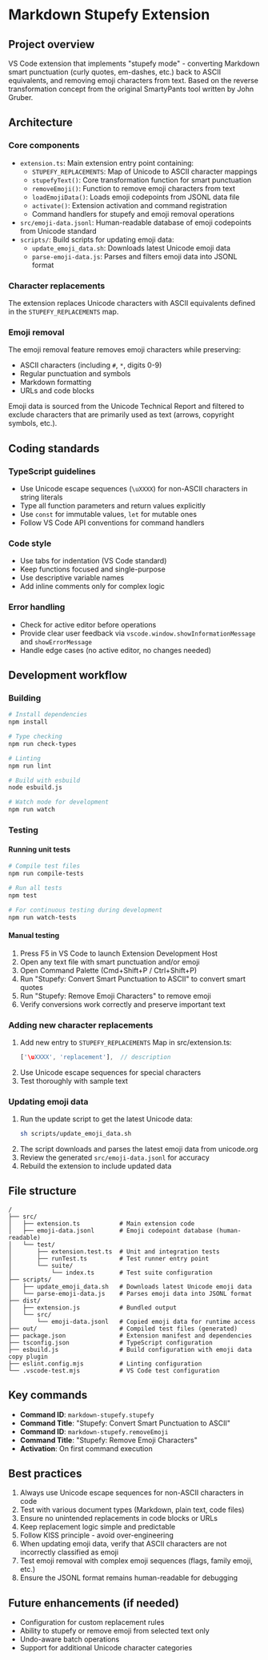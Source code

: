 # Markdown Stupefy Extension

## Project overview

VS Code extension that implements "stupefy mode" - converting Markdown
smart punctuation (curly quotes, em-dashes, etc.) back to ASCII equivalents,
and removing emoji characters from text.
Based on the reverse transformation concept from the original SmartyPants tool
written by John Gruber.

## Architecture

### Core components

- `extension.ts`: Main extension entry point containing:
  - `STUPEFY_REPLACEMENTS`: Map of Unicode to ASCII character mappings
  - `stupefyText()`: Core transformation function for smart punctuation
  - `removeEmoji()`: Function to remove emoji characters from text
  - `loadEmojiData()`: Loads emoji codepoints from JSONL data file
  - `activate()`: Extension activation and command registration
  - Command handlers for stupefy and emoji removal operations
- `src/emoji-data.jsonl`: Human-readable database of emoji codepoints from Unicode standard
- `scripts/`: Build scripts for updating emoji data:
  - `update_emoji_data.sh`: Downloads latest Unicode emoji data
  - `parse-emoji-data.js`: Parses and filters emoji data into JSONL format

### Character replacements

The extension replaces Unicode characters with ASCII equivalents
defined in the `STUPEFY_REPLACEMENTS` map.

### Emoji removal

The emoji removal feature removes emoji characters while preserving:

- ASCII characters (including `#`, `*`, digits 0-9)
- Regular punctuation and symbols
- Markdown formatting
- URLs and code blocks

Emoji data is sourced from the Unicode Technical Report and filtered to exclude
characters that are primarily used as text (arrows, copyright symbols, etc.).

## Coding standards

### TypeScript guidelines

- Use Unicode escape sequences (`\uXXXX`) for non-ASCII characters in string literals
- Type all function parameters and return values explicitly
- Use `const` for immutable values, `let` for mutable ones
- Follow VS Code API conventions for command handlers

### Code style

- Use tabs for indentation (VS Code standard)
- Keep functions focused and single-purpose
- Use descriptive variable names
- Add inline comments only for complex logic

### Error handling

- Check for active editor before operations
- Provide clear user feedback via `vscode.window.showInformationMessage` and `showErrorMessage`
- Handle edge cases (no active editor, no changes needed)

## Development workflow

### Building

```bash
# Install dependencies
npm install

# Type checking
npm run check-types

# Linting
npm run lint

# Build with esbuild
node esbuild.js

# Watch mode for development
npm run watch
```

### Testing

#### Running unit tests

```bash
# Compile test files
npm run compile-tests

# Run all tests
npm test

# For continuous testing during development
npm run watch-tests
```

#### Manual testing

1. Press F5 in VS Code to launch Extension Development Host
2. Open any text file with smart punctuation and/or emoji
3. Open Command Palette (Cmd+Shift+P / Ctrl+Shift+P)
4. Run "Stupefy: Convert Smart Punctuation to ASCII" to convert smart quotes
5. Run "Stupefy: Remove Emoji Characters" to remove emoji
6. Verify conversions work correctly and preserve important text

### Adding new character replacements

1. Add new entry to `STUPEFY_REPLACEMENTS` Map in src/extension.ts:
   ```typescript
   ['\uXXXX', 'replacement'],  // description
   ```
2. Use Unicode escape sequences for special characters
3. Test thoroughly with sample text

### Updating emoji data

1. Run the update script to get the latest Unicode data:
   ```bash
   sh scripts/update_emoji_data.sh
   ```
2. The script downloads and parses the latest emoji data from unicode.org
3. Review the generated `src/emoji-data.jsonl` for accuracy
4. Rebuild the extension to include updated data

## File structure

```
/
├── src/
│   ├── extension.ts           # Main extension code
│   ├── emoji-data.jsonl       # Emoji codepoint database (human-readable)
│   └── test/
│       ├── extension.test.ts  # Unit and integration tests
│       ├── runTest.ts         # Test runner entry point
│       └── suite/
│           └── index.ts       # Test suite configuration
├── scripts/
│   ├── update_emoji_data.sh   # Downloads latest Unicode emoji data
│   └── parse-emoji-data.js    # Parses emoji data into JSONL format
├── dist/
│   ├── extension.js           # Bundled output
│   └── src/
│       └── emoji-data.jsonl   # Copied emoji data for runtime access
├── out/                       # Compiled test files (generated)
├── package.json               # Extension manifest and dependencies
├── tsconfig.json              # TypeScript configuration
├── esbuild.js                 # Build configuration with emoji data copy plugin
├── eslint.config.mjs          # Linting configuration
└── .vscode-test.mjs           # VS Code test configuration
```

## Key commands

- **Command ID**: `markdown-stupefy.stupefy`
- **Command Title**: "Stupefy: Convert Smart Punctuation to ASCII"
- **Command ID**: `markdown-stupefy.removeEmoji`
- **Command Title**: "Stupefy: Remove Emoji Characters"
- **Activation**: On first command execution

## Best practices

1. Always use Unicode escape sequences for non-ASCII characters in code
2. Test with various document types (Markdown, plain text, code files)
3. Ensure no unintended replacements in code blocks or URLs
4. Keep replacement logic simple and predictable
5. Follow KISS principle - avoid over-engineering
6. When updating emoji data, verify that ASCII characters are not incorrectly classified as emoji
7. Test emoji removal with complex emoji sequences (flags, family emoji, etc.)
8. Ensure the JSONL format remains human-readable for debugging

## Future enhancements (if needed)

- Configuration for custom replacement rules
- Ability to stupefy or remove emoji from selected text only
- Undo-aware batch operations
- Support for additional Unicode character categories
